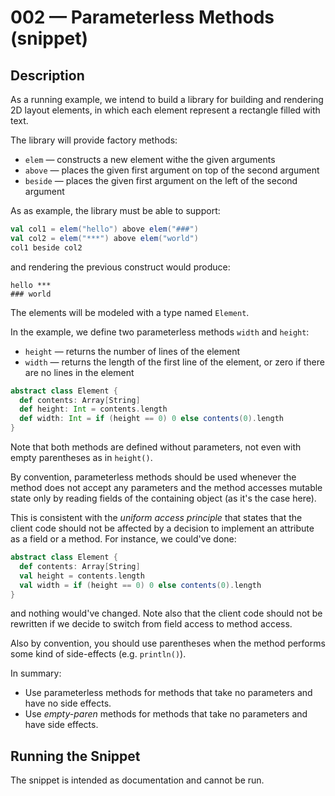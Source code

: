 # 002 &mdash; Parameterless Methods (snippet)
> 

## Description
As a running example, we intend to build a library for building and rendering 2D layout elements, in which each element represent a rectangle filled with text.

The library will provide factory methods:
+ `elem` &mdash; constructs a new element withe the given arguments
+ `above` &mdash; places the given first argument on top of the second argument
+ `beside` &mdash; places the given first argument on the left of the second argument

As as example, the library must be able to support:
```scala
val col1 = elem("hello") above elem("###")
val col2 = elem("***") above elem("world")
col1 beside col2
```

and rendering the previous construct would produce:
```
hello ***
### world
```

The elements will be modeled with a type named `Element`.

In the example, we define two parameterless methods `width` and `height`:
+ `height` &mdash; returns the number of lines of the element
+ `width` &mdash; returns the length of the first line of the element, or zero if there are no lines in the element

```scala
abstract class Element {
  def contents: Array[String]
  def height: Int = contents.length
  def width: Int = if (height == 0) 0 else contents(0).length
}
```

Note that both methods are defined without parameters, not even with empty parentheses as in `height()`.

By convention, parameterless methods should be used whenever the method does not accept any parameters and the method accesses mutable state only by reading fields of the containing object (as it's the case here).

This is consistent with the *uniform access principle* that states that the client code should not be affected by a decision to implement an attribute as a field or a method.
For instance, we could've done:
```scala
abstract class Element {
  def contents: Array[String]
  val height = contents.length
  val width = if (height == 0) 0 else contents(0).length
}
```
and nothing would've changed. Note also that the client code should not be rewritten if we decide to switch from field access to method access.

Also by convention, you should use parentheses when the method performs some kind of side-effects (e.g. `println()`).

In summary:
+ Use parameterless methods for methods that take no parameters and have no side effects.
+ Use *empty-paren* methods for methods that take no parameters and have side effects.

## Running the Snippet
The snippet is intended as documentation and cannot be run.